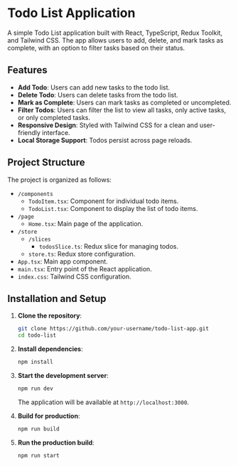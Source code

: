 # Todo List Application

A simple Todo List application built with React, TypeScript, Redux Toolkit, and Tailwind CSS. The app allows users to add, delete, and mark tasks as complete, with an option to filter tasks based on their status.

## Features

- **Add Todo**: Users can add new tasks to the todo list.
- **Delete Todo**: Users can delete tasks from the todo list.
- **Mark as Complete**: Users can mark tasks as completed or uncompleted.
- **Filter Todos**: Users can filter the list to view all tasks, only active tasks, or only completed tasks.
- **Responsive Design**: Styled with Tailwind CSS for a clean and user-friendly interface.
- **Local Storage Support**: Todos persist across page reloads.

## Project Structure

The project is organized as follows:

- `/components`
  - `TodoItem.tsx`: Component for individual todo items.
  - `TodoList.tsx`: Component to display the list of todo items.
- `/page`
  - `Home.tsx`: Main page of the application.
- `/store`
  - `/slices`
    - `todosSlice.ts`: Redux slice for managing todos.
  - `store.ts`: Redux store configuration.
- `App.tsx`: Main app component.
- `main.tsx`: Entry point of the React application.
- `index.css`: Tailwind CSS configuration.

## Installation and Setup

1. **Clone the repository**:

    ```bash
    git clone https://github.com/your-username/todo-list-app.git
    cd todo-list
    ```

2. **Install dependencies**:

    ```bash
    npm install
    ```

3. **Start the development server**:

    ```bash
    npm run dev
    ```

    The application will be available at `http://localhost:3000`.

4. **Build for production**:

    ```bash
    npm run build
    ```

5. **Run the production build**:

    ```bash
    npm run start
    ```
